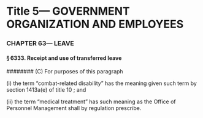 
# Title 5— GOVERNMENT ORGANIZATION AND EMPLOYEES
### CHAPTER 63— LEAVE
#### § 6333. Receipt and use of transferred leave
######## (C) For purposes of this paragraph

(i) the term “combat-related disability” has the meaning given such term by section 1413a(e) of title 10 ; and

(ii) the term “medical treatment” has such meaning as the Office of Personnel Management shall by regulation prescribe.
